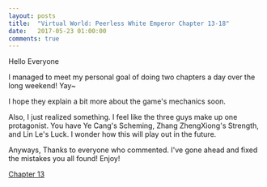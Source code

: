 ```yaml
---
layout: posts
title:  "Virtual World: Peerless White Emperor Chapter 13-18"
date:   2017-05-23 01:00:00
comments: true
---
```


Hello Everyone

I managed to meet my personal goal of doing two chapters a day over the long weekend! Yay~

I hope they explain a bit more about the game's mechanics soon.

Also, I just realized something. I feel like the three guys make up one protagonist. You have Ye Cang's Scheming, Zhang ZhengXiong's Strength, and Lin Le's Luck. I wonder how this will play out in the future.

Anyways, Thanks to everyone who commented. I've gone ahead and fixed the mistakes you all found! Enjoy!

[Chapter 13][vwpwe0013]

[vwpwe0013]: {{site.url}}/translations/VWPWE/0013.html